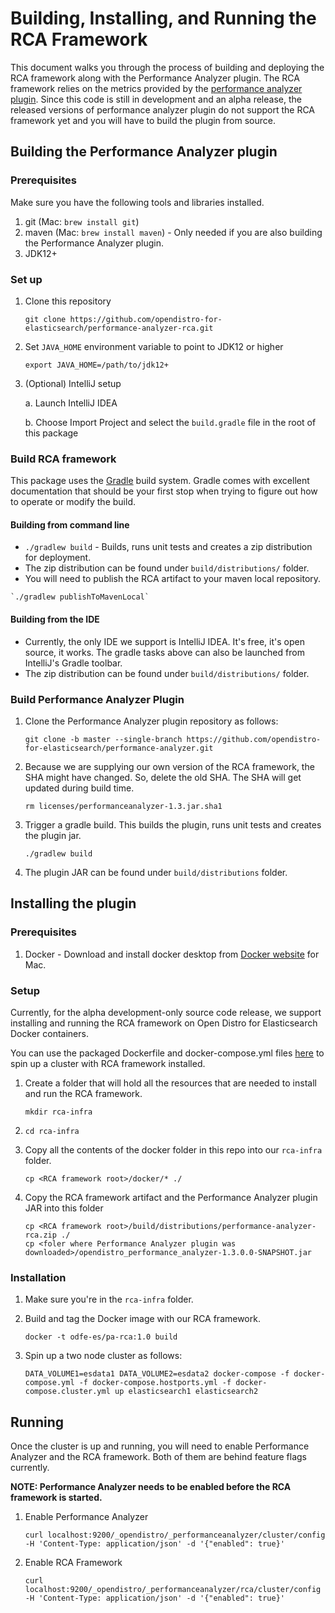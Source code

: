 # Building, Installing, and Running the RCA Framework

This document walks you through the process of building and deploying the RCA framework along with the Performance Analyzer plugin. The RCA framework relies on the metrics provided by the [performance analyzer plugin](https://github.com/opendistro-for-elasticsearch/performance-analyzer). Since this code is still in development and an alpha release, the released versions of performance analyzer plugin do not support the RCA framework yet and you will have to build the plugin from source.

    
 ## Building the Performance Analyzer plugin
 
 ### Prerequisites
 Make sure you have the following tools and libraries installed.
 1. git (Mac: `brew install git`)
 2. maven (Mac: `brew install maven`) - Only needed if you are also building the Performance Analyzer plugin.
 3. JDK12+
 
 ### Set up
 1. Clone this repository
 
    `git clone https://github.com/opendistro-for-elasticsearch/performance-analyzer-rca.git`
    
 2. Set `JAVA_HOME` environment variable to point to JDK12 or higher
 
    `export JAVA_HOME=/path/to/jdk12+`
 
 3. (Optional) IntelliJ setup
 
    a. Launch IntelliJ IDEA
    
    b. Choose Import Project and select the `build.gradle` file in the root of this package
 
### Build RCA framework
This package uses the [Gradle](https://docs.gradle.org/current/userguide/userguide.html) build system. Gradle comes with excellent documentation that should be your first stop when trying to figure out how to operate or modify the build.
#### Building from command line
   * `./gradlew build` - Builds, runs unit tests and creates a zip distribution for deployment.
   * The zip distribution can be found under `build/distributions/` folder.
   * You will need to publish the RCA artifact to your maven local repository.
    
    `./gradlew publishToMavenLocal`
        
#### Building from the IDE
   * Currently, the only IDE we support is IntelliJ IDEA. It's free, it's open source, it works. The gradle tasks above can also be launched from IntelliJ's Gradle toolbar.
   * The zip distribution can be found under `build/distributions/` folder.
 
### Build Performance Analyzer Plugin
1. Clone the Performance Analyzer plugin repository as follows:
 
    `git clone -b master --single-branch https://github.com/opendistro-for-elasticsearch/performance-analyzer.git`
    
2. Because we are supplying our own version of the RCA framework, the SHA might have changed. So, delete the old SHA. The SHA will get updated during build time.
 
    `rm licenses/performanceanalyzer-1.3.jar.sha1`

3. Trigger a gradle build. This builds the plugin, runs unit tests and creates the plugin jar.
 
    `./gradlew build`
    
4. The plugin JAR can be found under `build/distributions` folder.
 
## Installing the plugin
 
### Prerequisites

1. Docker - Download and install docker desktop from [Docker website](https://docs.docker.com/docker-for-mac/install/) for Mac.
 
### Setup

Currently, for the alpha development-only source code release, we support installing and running the RCA framework on Open Distro for Elasticsearch Docker containers.
  
You can use the packaged Dockerfile and docker-compose.yml files [here](./docker) to spin up a cluster with RCA framework installed.
  
1. Create a folder that will hold all the resources that are needed to install and run the RCA framework.
    
   `mkdir rca-infra`

2. `cd rca-infra`

3. Copy all the contents of the docker folder in this repo into our `rca-infra` folder.
    
   `cp <RCA framework root>/docker/* ./`

4. Copy the RCA framework artifact and the Performance Analyzer plugin JAR into this folder
 
    `cp <RCA framework root>/build/distributions/performance-analyzer-rca.zip ./`  
    `cp <foler where Performance Analyzer plugin was downloaded>/opendistro_performance_analyzer-1.3.0.0-SNAPSHOT.jar`
 
 ### Installation
 
 1. Make sure you're in the `rca-infra` folder.
 
 2. Build and tag the Docker image with our RCA framework.
    
    `docker -t odfe-es/pa-rca:1.0 build`
 
 3. Spin up a two node cluster as follows:
 
    `DATA_VOLUME1=esdata1 DATA_VOLUME2=esdata2 docker-compose -f docker-compose.yml -f docker-compose.hostports.yml -f docker-compose.cluster.yml up elasticsearch1 elasticsearch2`
 
 ## Running
 
Once the cluster is up and running, you will need to enable Performance Analyzer and the RCA framework. Both of them are behind feature flags currently.
 
 **NOTE: Performance Analyzer needs to be enabled before the RCA framework is started.**
  
 1. Enable Performance Analyzer
 
    `curl localhost:9200/_opendistro/_performanceanalyzer/cluster/config -H 'Content-Type: application/json' -d '{"enabled": true}' `
 
 2. Enable RCA Framework
 
    `curl localhost:9200/_opendistro/_performanceanalyzer/rca/cluster/config -H 'Content-Type: application/json' -d '{"enabled": true}' `
